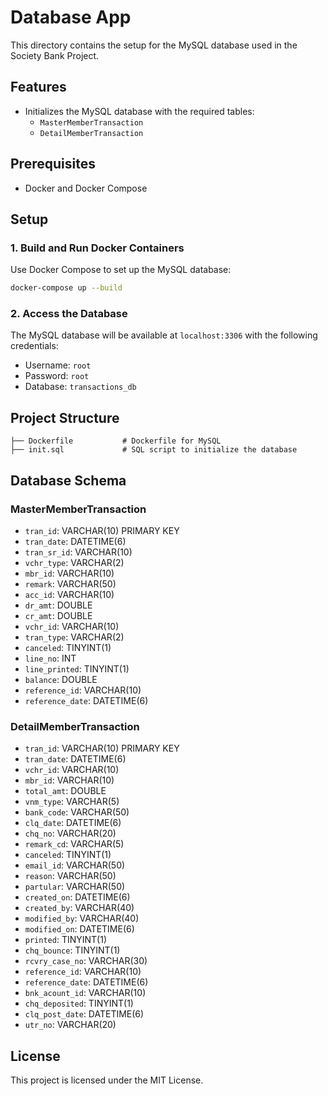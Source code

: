 # Database App

This directory contains the setup for the MySQL database used in the Society Bank Project.

## Features
- Initializes the MySQL database with the required tables:
  - `MasterMemberTransaction`
  - `DetailMemberTransaction`

## Prerequisites
- Docker and Docker Compose

## Setup

### 1. Build and Run Docker Containers
Use Docker Compose to set up the MySQL database:
```bash
docker-compose up --build
```

### 2. Access the Database
The MySQL database will be available at `localhost:3306` with the following credentials:
- Username: `root`
- Password: `root`
- Database: `transactions_db`

## Project Structure
```
├── Dockerfile           # Dockerfile for MySQL
├── init.sql             # SQL script to initialize the database
```

## Database Schema

### MasterMemberTransaction
- `tran_id`: VARCHAR(10) PRIMARY KEY
- `tran_date`: DATETIME(6)
- `tran_sr_id`: VARCHAR(10)
- `vchr_type`: VARCHAR(2)
- `mbr_id`: VARCHAR(10)
- `remark`: VARCHAR(50)
- `acc_id`: VARCHAR(10)
- `dr_amt`: DOUBLE
- `cr_amt`: DOUBLE
- `vchr_id`: VARCHAR(10)
- `tran_type`: VARCHAR(2)
- `canceled`: TINYINT(1)
- `line_no`: INT
- `line_printed`: TINYINT(1)
- `balance`: DOUBLE
- `reference_id`: VARCHAR(10)
- `reference_date`: DATETIME(6)

### DetailMemberTransaction
- `tran_id`: VARCHAR(10) PRIMARY KEY
- `tran_date`: DATETIME(6)
- `vchr_id`: VARCHAR(10)
- `mbr_id`: VARCHAR(10)
- `total_amt`: DOUBLE
- `vnm_type`: VARCHAR(5)
- `bank_code`: VARCHAR(50)
- `clq_date`: DATETIME(6)
- `chq_no`: VARCHAR(20)
- `remark_cd`: VARCHAR(5)
- `canceled`: TINYINT(1)
- `email_id`: VARCHAR(50)
- `reason`: VARCHAR(50)
- `partular`: VARCHAR(50)
- `created_on`: DATETIME(6)
- `created_by`: VARCHAR(40)
- `modified_by`: VARCHAR(40)
- `modified_on`: DATETIME(6)
- `printed`: TINYINT(1)
- `chq_bounce`: TINYINT(1)
- `rcvry_case_no`: VARCHAR(30)
- `reference_id`: VARCHAR(10)
- `reference_date`: DATETIME(6)
- `bnk_acount_id`: VARCHAR(10)
- `chq_deposited`: TINYINT(1)
- `clq_post_date`: DATETIME(6)
- `utr_no`: VARCHAR(20)

## License
This project is licensed under the MIT License.